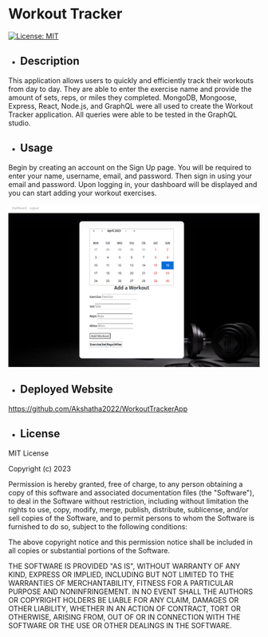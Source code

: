 # Workout Tracker

  [![License: MIT](https://img.shields.io/badge/License-MIT-yellow.svg)](https://opensource.org/licenses/MIT)
  * ## Description
  This application allows users to quickly and efficiently track their workouts from day to day. They are able to enter the exercise name and provide the amount of sets, reps, or miles they completed. MongoDB, Mongoose, Express, React, Node.js, and GraphQL were all used to create the Workout Tracker application. All queries were able to be tested in the GraphQL studio.

  * ## Usage 
  Begin by creating an account on the Sign Up page. You will be required to enter your name, username, email, and password. Then sign in using your email and password. Upon logging in, your dashboard will be displayed and you can start adding your workout exercises. 
  
  ![webpage screenshot](/client/src/assets/webpage-screenshot.png)

  * ## Deployed Website
  https://github.com/Akshatha2022/WorkoutTrackerApp

  * ## License
MIT License

Copyright (c) 2023 

Permission is hereby granted, free of charge, to any person obtaining a copy of this software and associated documentation files (the "Software"), to deal in the Software without restriction, including without limitation the rights to use, copy, modify, merge, publish, distribute, sublicense, and/or sell copies of the Software, and to permit persons to whom the Software is furnished to do so, subject to the following conditions:

The above copyright notice and this permission notice shall be included in all copies or substantial portions of the Software.

THE SOFTWARE IS PROVIDED "AS IS", WITHOUT WARRANTY OF ANY KIND, EXPRESS OR IMPLIED, INCLUDING BUT NOT LIMITED TO THE WARRANTIES OF MERCHANTABILITY, FITNESS FOR A PARTICULAR PURPOSE AND NONINFRINGEMENT. IN NO EVENT SHALL THE AUTHORS OR COPYRIGHT HOLDERS BE LIABLE FOR ANY CLAIM, DAMAGES OR OTHER LIABILITY, WHETHER IN AN ACTION OF CONTRACT, TORT OR OTHERWISE, ARISING FROM, OUT OF OR IN CONNECTION WITH THE SOFTWARE OR THE USE OR OTHER DEALINGS IN THE SOFTWARE.
